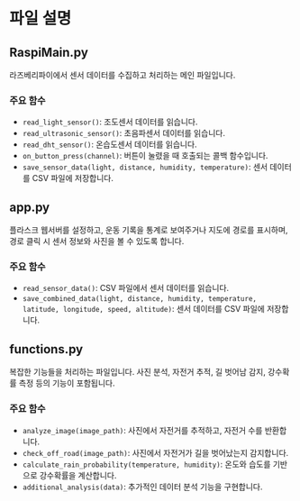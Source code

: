 # 파일 설명

## RaspiMain.py

라즈베리파이에서 센서 데이터를 수집하고 처리하는 메인 파일입니다.

### 주요 함수

- `read_light_sensor()`: 조도센서 데이터를 읽습니다.
- `read_ultrasonic_sensor()`: 초음파센서 데이터를 읽습니다.
- `read_dht_sensor()`: 온습도센서 데이터를 읽습니다.
- `on_button_press(channel)`: 버튼이 눌렸을 때 호출되는 콜백 함수입니다.
- `save_sensor_data(light, distance, humidity, temperature)`: 센서 데이터를 CSV 파일에 저장합니다.

## app.py

플라스크 웹서버를 설정하고, 운동 기록을 통계로 보여주거나 지도에 경로를 표시하며, 경로 클릭 시 센서 정보와 사진을 볼 수 있도록 합니다.

### 주요 함수

- `read_sensor_data()`: CSV 파일에서 센서 데이터를 읽습니다.
- `save_combined_data(light, distance, humidity, temperature, latitude, longitude, speed, altitude)`: 센서 데이터를 CSV 파일에 저장합니다.

## functions.py

복잡한 기능들을 처리하는 파일입니다. 사진 분석, 자전거 추적, 길 벗어남 감지, 강수확률 측정 등의 기능이 포함됩니다.

### 주요 함수

- `analyze_image(image_path)`: 사진에서 자전거를 추적하고, 자전거 수를 반환합니다.
- `check_off_road(image_path)`: 사진에서 자전거가 길을 벗어났는지 감지합니다.
- `calculate_rain_probability(temperature, humidity)`: 온도와 습도를 기반으로 강수확률을 계산합니다.
- `additional_analysis(data)`: 추가적인 데이터 분석 기능을 구현합니다.